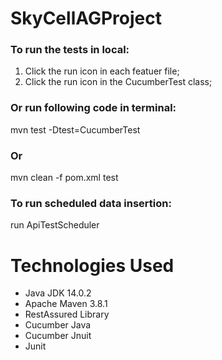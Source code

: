 # SkyCellAGProject

### To run the tests in local:
1. Click the run icon in each featuer file;
2. Click the run icon in the CucumberTest class;

### Or run following code in terminal:
mvn test -Dtest=CucumberTest

### Or
mvn clean -f pom.xml test  

### To run scheduled data insertion: 
run ApiTestScheduler

# Technologies Used
* Java JDK 14.0.2
* Apache Maven 3.8.1
* RestAssured Library
* Cucumber Java
* Cucumber Jnuit
* Junit


